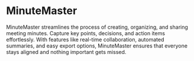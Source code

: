 # MinuteMaster
MinuteMaster streamlines the process of creating, organizing, and sharing meeting minutes. Capture key points, decisions, and action items effortlessly. With features like real-time collaboration, automated summaries, and easy export options, MinuteMaster ensures that everyone stays aligned and nothing important gets missed.
